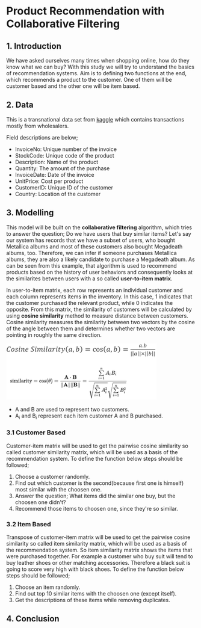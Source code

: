 # Product Recommendation with Collaborative Filtering

## 1. Introduction

We have asked ourselves many times when shopping online, how do they know what we can buy? With this study we will try to understand the basics of 
recommendation systems. Aim is to defining two functions at the end, which recommends a product to the customer. One of them will be customer based 
and the other one will be item based.

## 2. Data

This is a transnational data set from [kaggle](https://www.kaggle.com/carrie1/ecommerce-data) which contains transactions mostly from wholesalers.

Field descriptions are below;

- InvoiceNo: Unique number of the invoice<br/>
- StockCode: Unique code of the product<br/>
- Description: Name of the product<br/>
- Quantity: The amount of the purchase<br/>
- InvoiceDate: Date of the invoice<br/>
- UnitPrice: Cost per product<br/>
- CustomerID: Unique ID of the customer<br/>
- Country: Location of the customer<br/>

## 3. Modelling

This model will be built on the **collaborative filtering** algorithm, which tries to answer the question; Do we have users that buy similar items? Let's 
say our system has records that we have a subset of users, who bought Metallica albums and most of these customers also bought Megadeath albums, too. 
Therefore, we can infer if someone purchases Metallica albums, they are also a likely candidate to purchase a Megadeath album. As can be seen from this 
example, that algorithm is used to recommend products based on the history of user behaviors and consequently looks at the similarites between users with 
a so called **user-to-item matrix**.

In user-to-item matrix, each row represents an individual customer and each column represents items in the inventory. In this case, 1 indicates that the 
customer purchased the relevant product, while 0 indicates the opposite. From this matrix, the similarity of customers will be calculated by 
using **cosine similarity** method to measure distance between customers. Cosine similarity measures the similarity between two vectors by the cosine 
of the angle between them and determines whether two vectors are pointing in roughly the same direction.

<img src="image/formula.PNG" width="400" height="150">

- A and B are used to represent two customers.
- A<sub>i</sub> and B<sub>i</sub> represent each item customer A and B purchased.

### 3.1 Customer Based

Customer-item matrix will be used to get the pairwise cosine similarity so called customer similarity matrix, which will be used as a basis 
of the recommendation system. To define the function below steps should be followed;

1. Choose a customer randomly.
2. Find out which customer is the second(because first one is himself) most similar with the choosen one.
3. Answer the question; What items did the similar one buy, but the choosen one didn't?
4. Recommend those items to choosen one, since they're so similar.

### 3.2 Item Based

Transpose of customer-item matrix will be used to get the pairwise cosine similarity so called item similarity matrix, which will be used as a basis 
of the recommendation system. So item similarity matrix shows the items that were purchased together. For example a customer who buy suit will tend to 
buy leather shoes or other matching accessories. Therefore a black suit is going to score very high with black shoes. To define the function 
below steps should be followed;

1. Choose an item randomly.
2. Find out top 10 similar items with the choosen one (except itself).
3. Get the descriptions of these items while removing duplicates.

## 4. Conclusion